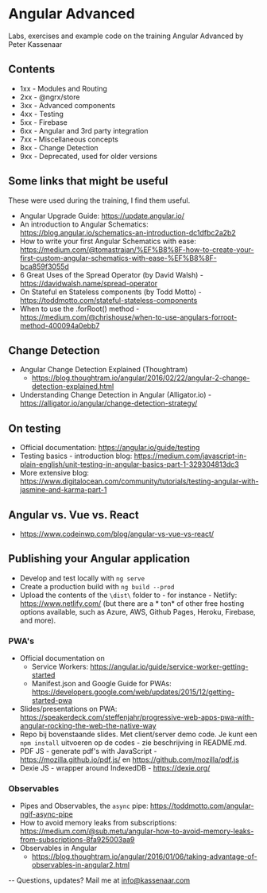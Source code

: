 # Angular Advanced

Labs, exercises and example code on the training Angular Advanced by Peter Kassenaar

## Contents

- 1xx - Modules and Routing
- 2xx - @ngrx/store
- 3xx - Advanced components
- 4xx - Testing
- 5xx - Firebase
- 6xx - Angular and 3rd party integration
- 7xx - Miscellaneous concepts
- 8xx - Change Detection
- 9xx - Deprecated, used for older versions

## Some links that might be useful

These were used during the training, I find them useful.

- Angular Upgrade Guide: https://update.angular.io/
- An introduction to Angular Schematics: https://blog.angular.io/schematics-an-introduction-dc1dfbc2a2b2
- How to write your first Angular Schematics with
  ease: https://medium.com/@tomastrajan/%EF%B8%8F-how-to-create-your-first-custom-angular-schematics-with-ease-%EF%B8%8F-bca859f3055d
- 6 Great Uses of the Spread Operator (by David Walsh) - https://davidwalsh.name/spread-operator
- On Stateful en Stateless components (by Todd Motto) - https://toddmotto.com/stateful-stateless-components
- When to use the .forRoot() method - https://medium.com/@chrishouse/when-to-use-angulars-forroot-method-400094a0ebb7

## Change Detection

- Angular Change Detection Explained (Thoughtram)
  - https://blog.thoughtram.io/angular/2016/02/22/angular-2-change-detection-explained.html
- Understanding Change Detection in Angular (Alligator.io) - https://alligator.io/angular/change-detection-strategy/

## On testing

- Official documentation: https://angular.io/guide/testing
- Testing basics - introduction
  blog: https://medium.com/javascript-in-plain-english/unit-testing-in-angular-basics-part-1-329304813dc3
- More extensive blog: https://www.digitalocean.com/community/tutorials/testing-angular-with-jasmine-and-karma-part-1

## Angular vs. Vue vs. React

- https://www.codeinwp.com/blog/angular-vs-vue-vs-react/

## Publishing your Angular application

- Develop and test locally with `ng serve`
- Create a production build with `ng build --prod`
- Upload the contents of the `\dist\` folder to - for instance - Netlify: https://www.netlify.com/ (but there are a *
  ton* of other free hosting options available, such as Azure, AWS, Github Pages, Heroku, Firebase, and more).

### PWA's

- Official documentation on
    - Service Workers: https://angular.io/guide/service-worker-getting-started
    - Manifest.json and Google Guide for PWAs: https://developers.google.com/web/updates/2015/12/getting-started-pwa
- Slides/presentations on
  PWA: https://speakerdeck.com/steffenjahr/progressive-web-apps-pwa-with-angular-rocking-the-web-the-native-way
- Repo bij bovenstaande slides. Met client/server demo code. Je kunt een `npm install` uitvoeren op de codes - zie
  beschrijving in README.md.
- PDF JS - generate pdf's with JavaScript - https://mozilla.github.io/pdf.js/ en https://github.com/mozilla/pdf.js
- Dexie JS - wrapper around IndexedDB - https://dexie.org/

### Observables

- Pipes and Observables, the `async` pipe: https://toddmotto.com/angular-ngif-async-pipe
- How to avoid memory leaks from
  subscriptions: https://medium.com/@sub.metu/angular-how-to-avoid-memory-leaks-from-subscriptions-8fa925003aa9
- Observables in Angular
  - https://blog.thoughtram.io/angular/2016/01/06/taking-advantage-of-observables-in-angular2.html

-- Questions, updates? Mail me at info@kassenaar.com
